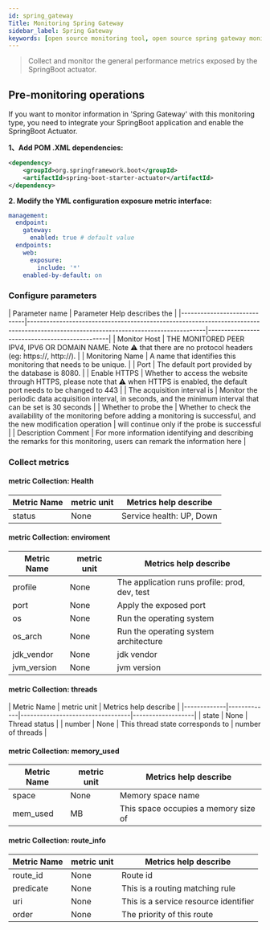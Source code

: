 ```yaml
---
id: spring_gateway 
Title: Monitoring Spring Gateway   
sidebar_label: Spring Gateway
keywords: [open source monitoring tool, open source spring gateway monitoring tool, monitoring spring gateway metrics]
---
```


> Collect and monitor the general performance metrics exposed by the SpringBoot actuator.

## Pre-monitoring operations

If you want to monitor information in 'Spring Gateway' with this monitoring type, you need to integrate your SpringBoot application and enable the SpringBoot Actuator.

**1、Add POM .XML dependencies:**

```xml
<dependency>
    <groupId>org.springframework.boot</groupId>
    <artifactId>spring-boot-starter-actuator</artifactId>
</dependency>
```

**2. Modify the YML configuration exposure metric interface:**

```yaml
management:
  endpoint:
    gateway:
      enabled: true # default value
  endpoints:
    web:
      exposure:
        include: '*'
    enabled-by-default: on
```

### Configure parameters

|       Parameter name        |                                                    Parameter Help describes the                                                     |
|-----------------------------|-------------------------------------------------------------------------------------------------------------------------------------|-----------------------------------------------|
| Monitor Host                | THE MONITORED PEER IPV4, IPV6 OR DOMAIN NAME. Note ⚠️ that there are no protocol headers (eg: https://, http://).                   |
| Monitoring Name             | A name that identifies this monitoring that needs to be unique.                                                                     |
| Port                        | The default port provided by the database is 8080.                                                                                  |
| Enable HTTPS                | Whether to access the website through HTTPS, please note that ⚠️ when HTTPS is enabled, the default port needs to be changed to 443 |
| The acquisition interval is | Monitor the periodic data acquisition interval, in seconds, and the minimum interval that can be set is 30 seconds                  |
| Whether to probe the        | Whether to check the availability of the monitoring before adding a monitoring is successful, and the new modification operation    | will continue only if the probe is successful |
| Description Comment         | For more information identifying and describing the remarks for this monitoring, users can remark the information here              |

### Collect metrics

#### metric Collection: Health

| Metric Name | metric unit |  Metrics help describe   |
|-------------|-------------|--------------------------|
| status      | None        | Service health: UP, Down |

#### metric Collection: enviroment

| Metric Name | metric unit |             Metrics help describe             |
|-------------|-------------|-----------------------------------------------|
| profile     | None        | The application runs profile: prod, dev, test |
| port        | None        | Apply the exposed port                        |
| os          | None        | Run the operating system                      |
| os_arch     | None        | Run the operating system architecture         |
| jdk_vendor  | None        | jdk vendor                                    |
| jvm_version | None        | jvm version                                   |

#### metric Collection: threads

| Metric Name | metric unit |      Metrics help describe       |
|-------------|-------------|----------------------------------|-------------------|
| state       | None        | Thread status                    |
| number      | None        | This thread state corresponds to | number of threads |

#### metric Collection: memory_used

| Metric Name | metric unit |        Metrics help describe         |
|-------------|-------------|--------------------------------------|
| space       | None        | Memory space name                    |
| mem_used    | MB          | This space occupies a memory size of |

#### metric Collection: route_info

| Metric Name | metric unit |         Metrics help describe         |
|-------------|-------------|---------------------------------------|
| route_id    | None        | Route id                              |
| predicate   | None        | This is a routing matching rule       |
| uri         | None        | This is a service resource identifier |
| order       | None        | The priority of this route            |

